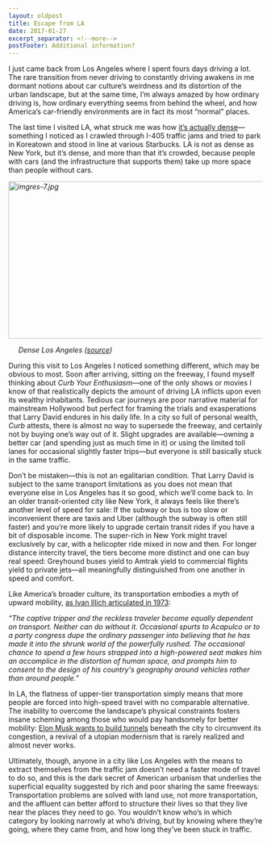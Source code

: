 ```yaml
---
layout: oldpost
title: Escape from LA
date: 2017-01-27
excerpt_separator: <!--more-->
postFooter: Additional information?
---
```


I just came back from Los Angeles where I spent fours days driving a lot. The rare transition from never driving to constantly driving awakens in me dormant notions about car culture’s weirdness and its distortion of the urban landscape, but at the same time, I’m always amazed by how ordinary driving is, how ordinary everything seems from behind the wheel, and how America’s car-friendly environments are in fact its most “normal” places.

The last time I visited LA, what struck me was how <a href="https://kneelingbus.net/2012/09/07/los-angeles/">it’s actually dense</a>—something I noticed as I crawled through I-405 traffic jams and tried to park in Koreatown and stood in line at various Starbucks. LA is not as dense as New York, but it’s dense, and more than that it’s crowded, because people with cars (and the infrastructure that supports them) take up more space than people without cars.

<em><img class="  wp-image-1514 aligncenter" src="https://kneelingbus.files.wordpress.com/2017/01/imgres-7.jpg" alt="imgres-7.jpg" width="558" height="312" /></em>

<em>     Dense Los Angeles (<a href="https://www.pinterest.com/dclaassens/bladerunner/">source</a>)</em>

During this visit to Los Angeles I noticed something different, which may be obvious to most. Soon after arriving, sitting on the freeway, I found myself thinking about <em>Curb Your Enthusiasm</em>—one of the only shows or movies I know of that realistically depicts the amount of driving LA inflicts upon even its wealthy inhabitants. Tedious car journeys are poor narrative material for mainstream Hollywood but perfect for framing the trials and exasperations that Larry David endures in his daily life. In a city so full of personal wealth, <em>Curb</em> attests, there is almost no way to supersede the freeway, and certainly not by buying one’s way out of it. Slight upgrades are available—owning a better car (and spending just as much time in it) or using the limited toll lanes for occasional slightly faster trips—but everyone is still basically stuck in the same traffic.

Don’t be mistaken—this is not an egalitarian condition. That Larry David is subject to the same transport limitations as you does not mean that everyone else in Los Angeles has it so good, which we’ll come back to. In an older transit-oriented city like New York, it always feels like there’s another level of speed for sale: If the subway or bus is too slow or inconvenient there are taxis and Uber (although the subway is often still faster) and you’re more likely to upgrade certain transit rides if you have a bit of disposable income. The super-rich in New York might travel exclusively by car, with a helicopter ride mixed in now and then. For longer distance intercity travel, the tiers become more distinct and one can buy real speed: Greyhound buses yield to Amtrak yield to commercial flights yield to private jets—all meaningfully distinguished from one another in speed and comfort.

Like America’s broader culture, its transportation embodies a myth of upward mobility, <a href="http://www.davidtinapple.com/illich/1973_energy_equity.html#2">as Ivan Illich articulated in 1973</a>:

<em>“</em><em>The captive tripper and the reckless traveler become equally dependent on transport. Neither can do without it. Occasional spurts to Acapulco or to a party congress dupe the ordinary passenger into believing that he has made it into the shrunk world of the powerfully rushed. The occasional chance to spend a few hours strapped into a high-powered seat makes him an accomplice in the distortion of human space, and prompts him to consent to the design of his country's geography around vehicles rather than around people.”</em>

In LA, the flatness of upper-tier transportation simply means that more people are forced into high-speed travel with no comparable alternative. The inability to overcome the landscape’s physical constraints fosters insane scheming among those who would pay handsomely for better mobility: <a href="http://www.businessinsider.com/elon-musk-tunnel-plans-los-angeles-2017-1">Elon Musk wants to build tunnels</a> beneath the city to circumvent its congestion, a revival of a utopian modernism that is rarely realized and almost never works.

Ultimately, though, anyone in a city like Los Angeles with the means to extract themselves from the traffic jam doesn’t need a faster mode of travel to do so, and this is the dark secret of American urbanism that underlies the superficial equality suggested by rich and poor sharing the same freeways: Transportation problems are solved with land use, not more transportation, and the affluent can better afford to structure their lives so that they live near the places they need to go. You wouldn’t know who’s in which category by looking narrowly at who’s driving, but by knowing where they’re going, where they came from, and how long they’ve been stuck in traffic.
